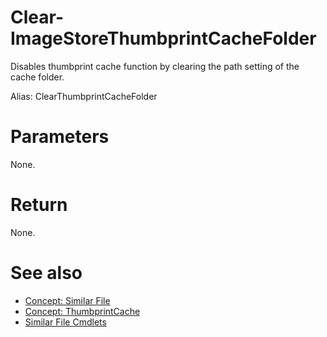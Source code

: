 # Clear-ImageStoreThumbprintCacheFolder
Disables thumbprint cache function by clearing the path setting of the cache folder.

Alias: ClearThumbprintCacheFolder

# Parameters
None.

# Return
None.

# See also
  * [Concept: Similar File](../../concept/SimilarFile.md)
  * [Concept: ThumbprintCache](../../concept/ThumbprintCache.md)
  * [Similar File Cmdlets](../cmdlets.md#similar-file)